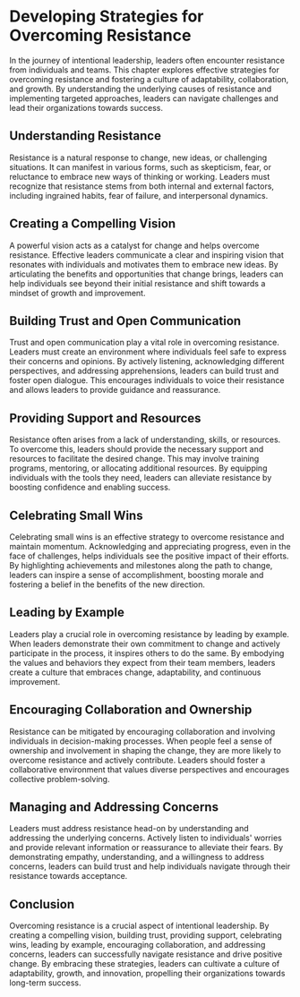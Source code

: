 # Developing Strategies for Overcoming Resistance

In the journey of intentional leadership, leaders often encounter resistance from individuals and teams. This chapter explores effective strategies for overcoming resistance and fostering a culture of adaptability, collaboration, and growth. By understanding the underlying causes of resistance and implementing targeted approaches, leaders can navigate challenges and lead their organizations towards success.

## Understanding Resistance

Resistance is a natural response to change, new ideas, or challenging situations. It can manifest in various forms, such as skepticism, fear, or reluctance to embrace new ways of thinking or working. Leaders must recognize that resistance stems from both internal and external factors, including ingrained habits, fear of failure, and interpersonal dynamics.

## Creating a Compelling Vision

A powerful vision acts as a catalyst for change and helps overcome resistance. Effective leaders communicate a clear and inspiring vision that resonates with individuals and motivates them to embrace new ideas. By articulating the benefits and opportunities that change brings, leaders can help individuals see beyond their initial resistance and shift towards a mindset of growth and improvement.

## Building Trust and Open Communication

Trust and open communication play a vital role in overcoming resistance. Leaders must create an environment where individuals feel safe to express their concerns and opinions. By actively listening, acknowledging different perspectives, and addressing apprehensions, leaders can build trust and foster open dialogue. This encourages individuals to voice their resistance and allows leaders to provide guidance and reassurance.

## Providing Support and Resources

Resistance often arises from a lack of understanding, skills, or resources. To overcome this, leaders should provide the necessary support and resources to facilitate the desired change. This may involve training programs, mentoring, or allocating additional resources. By equipping individuals with the tools they need, leaders can alleviate resistance by boosting confidence and enabling success.

## Celebrating Small Wins

Celebrating small wins is an effective strategy to overcome resistance and maintain momentum. Acknowledging and appreciating progress, even in the face of challenges, helps individuals see the positive impact of their efforts. By highlighting achievements and milestones along the path to change, leaders can inspire a sense of accomplishment, boosting morale and fostering a belief in the benefits of the new direction.

## Leading by Example

Leaders play a crucial role in overcoming resistance by leading by example. When leaders demonstrate their own commitment to change and actively participate in the process, it inspires others to do the same. By embodying the values and behaviors they expect from their team members, leaders create a culture that embraces change, adaptability, and continuous improvement.

## Encouraging Collaboration and Ownership

Resistance can be mitigated by encouraging collaboration and involving individuals in decision-making processes. When people feel a sense of ownership and involvement in shaping the change, they are more likely to overcome resistance and actively contribute. Leaders should foster a collaborative environment that values diverse perspectives and encourages collective problem-solving.

## Managing and Addressing Concerns

Leaders must address resistance head-on by understanding and addressing the underlying concerns. Actively listen to individuals' worries and provide relevant information or reassurance to alleviate their fears. By demonstrating empathy, understanding, and a willingness to address concerns, leaders can build trust and help individuals navigate through their resistance towards acceptance.

## Conclusion

Overcoming resistance is a crucial aspect of intentional leadership. By creating a compelling vision, building trust, providing support, celebrating wins, leading by example, encouraging collaboration, and addressing concerns, leaders can successfully navigate resistance and drive positive change. By embracing these strategies, leaders can cultivate a culture of adaptability, growth, and innovation, propelling their organizations towards long-term success.
